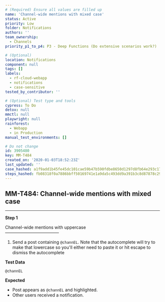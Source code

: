```yaml
---
# (Required) Ensure all values are filled up
name: 'Channel-wide mentions with mixed case'
status: Active
priority: Low
folder: Notifications
authors: ''
team_ownership:
  - Channels
priority_p1_to_p4: P3 - Deep Functions (Do extensive scenarios work?)

# (Optional)
location: Notifications
component: null
tags: []
labels:
  - rf-cloud-webapp
  - notifications
  - case-sensitive
tested_by_contributor: ''

# (Optional) Test type and tools
cypress: To Do
detox: null
mmctl: null
playwright: null
rainforest:
  - Webapp
  - in Production
manual_test_environments: []

# Do not change
id: 3905480
key: MM-T484
created_on: '2020-01-03T18:52:23Z'
last_updated: ''
case_hashed: a1f9add1b45fe45dc101cae59b47b590fdbe8650d1297d8fb64e293c17272ad632f023be4ec7eea193e235d24438c186
steps_hashed: fb08318f0a7886bbff50169741e1a9da5c493dd9a391b3c8d87878c291aea342ce9471095f1d8ce270c4bd9792fdfc02
---
```


<!-- (Auto-generated) Based on frontmatter's "key" and "name" -->

## MM-T484: Channel-wide mentions with mixed case

---

**Step 1**

Channel-wide mentions with uppercase\
–––––––––––––––––––––––––

1. Send a post containing `@channEL`. Note that the autocomplete will try to make that lowercase so you'll either need to paste it or hit escape to dismiss the autocomplete

**Test Data**

`@channEL`

**Expected**

- Post appears as `@channEL` and highlighted.
- Other users received a notification.
